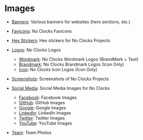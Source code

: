 # Images

- [Banners](./banners/): Various banners for websites (hero sections, etc.)

- [Favicons](./favicons/): No Clocks Favicons

- [Hex Stickers](./hexstickers/): Hex stickers for No Clocks Projects

- [Logos](./logos/): No Clocks Logos
  - [Wordmark](./logos/wordmark/): No Clocks Wordmark Logos (BrandMark + Text)
  - [Brandmark](./logos/brandmark/): No Clocks Brandmark Logos (Icon Only)
  - [Icon](./logos/icon/): No Clocks Icon Logos (Icon Only)

- [Screenshots](./screenshots/): Screenshots of No Clocks Projects

- [Social Media](./social/): Social Media Images for No Clocks
  - [Facebook](./social/facebook/): Facebook Images
  - [GitHub](./social/github/): GitHub Images
  - [Google](./social/google/): Google Images
  - [LinkedIn](./social/linkedin/): LinkedIn Images
  - [Twitter](./social/twitter/): Twitter Images
  - [YouTube](./social/youtube/): YouTube Images

- [Team](./team/): Team Photos

